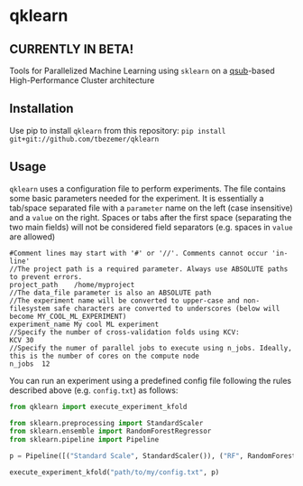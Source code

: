 # qklearn
## CURRENTLY IN BETA!
Tools for Parallelized Machine Learning using `sklearn` on a [qsub](http://pubs.opengroup.org/onlinepubs/009696799/utilities/qsub.html)-based High-Performance Cluster architecture

## Installation
Use pip to install `qklearn` from this repository:
```pip install git+git://github.com/tbezemer/qklearn```

## Usage
`qklearn` uses a configuration file to perform experiments. The file contains some basic parameters needed for the experiment.
It is essentially a tab/space separated file with a `parameter` name on the left (case insensitive) and a `value` on the right.
Spaces or tabs after the first space (separating the two main fields) will not be considered field separators (e.g. spaces in `value` are allowed)

```
#Comment lines may start with '#' or '//'. Comments cannot occur 'in-line'
//The project path is a required parameter. Always use ABSOLUTE paths to prevent errors.
project_path	/home/myproject
//The data_file parameter is also an ABSOLUTE path
//The experiment name will be converted to upper-case and non-filesystem safe characters are converted to underscores (below will become MY_COOL_ML_EXPERIMENT)
experiment_name	My cool ML experiment
//Specify the number of cross-validation folds using KCV:
KCV	30
//Specify the numer of parallel jobs to execute using n_jobs. Ideally, this is the number of cores on the compute node
n_jobs	12
```

You can run an experiment using a predefined config file following the rules described above (e.g. `config.txt`) as follows:

```python
from qklearn import execute_experiment_kfold

from sklearn.preprocessing import StandardScaler
from sklearn.ensemble import RandomForestRegressor
from sklearn.pipeline import Pipeline

p = Pipeline([("Standard Scale", StandardScaler()), ("RF", RandomForestRegressor(n_estimators=30))])

execute_experiment_kfold("path/to/my/config.txt", p)
```